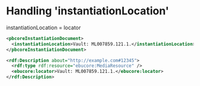 # Handling 'instantiationLocation'

instantiationLocation = locator

```xml
<pbcoreInstantiationDocument>
  <instantiationLocation>Vault: ML007859.121.1.</instantiationLocation>
</pbcoreInstantiationDocument>
```


```xml
<rdf:Description about="http://example.com#12345">
  <rdf:type rdf:resource="ebucore:MediaResource" />
  <ebucore:locator>Vault: ML007859.121.1.</ebucore:locator>
</rdf:Description>
```
